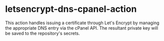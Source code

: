 # letsencrypt-dns-cpanel-action
This action handles issuing a certificate through Let's Encrypt by managing the appropriate DNS entry via the cPanel API.  The resultant private key will be saved to the repository's secrets.
